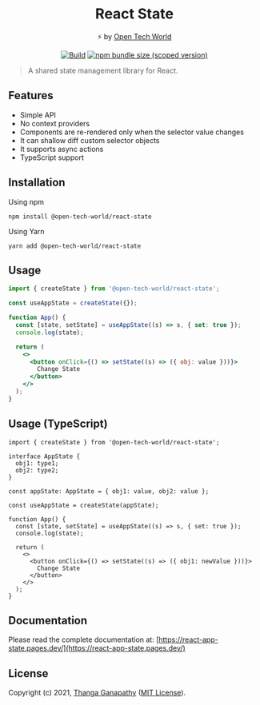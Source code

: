<div align="center">

# React State

⚡ by [Open Tech World](https://open-tech-world.pages.dev/)

[![Build](https://github.com/open-tech-world/react-state/actions/workflows/build.yml/badge.svg)](https://github.com/open-tech-world/react-state/actions/workflows/build.yml)
[![npm bundle size (scoped version)](https://img.shields.io/bundlephobia/minzip/@open-tech-world/react-state/latest?label=Min%2BGZip)](https://bundlephobia.com/package/@open-tech-world/react-state)

</div>

> A shared state management library for React.

## Features

- Simple API
- No context providers
- Components are re-rendered only when the selector value changes
- It can shallow diff custom selector objects
- It supports async actions
- TypeScript support

## Installation

Using npm

```shell
npm install @open-tech-world/react-state
```

Using Yarn

```shell
yarn add @open-tech-world/react-state
```

## Usage

```jsx
import { createState } from '@open-tech-world/react-state';

const useAppState = createState({});

function App() {
  const [state, setState] = useAppState((s) => s, { set: true });
  console.log(state);

  return (
    <>
      <button onClick={() => setState((s) => ({ obj: value }))}>
        Change State
      </button>
    </>
  );
}
```

## Usage (TypeScript)

```tsx
import { createState } from '@open-tech-world/react-state';

interface AppState {
  obj1: type1;
  obj2: type2;
}

const appState: AppState = { obj1: value, obj2: value };

const useAppState = createState(appState);

function App() {
  const [state, setState] = useAppState((s) => s, { set: true });
  console.log(state);

  return (
    <>
      <button onClick={() => setState((s) => ({ obj1: newValue }))}>
        Change State
      </button>
    </>
  );
}
```

## Documentation

Please read the complete documentation at: [https://react-app-state.pages.dev/](https://react-app-state.pages.dev/)

## License

Copyright (c) 2021, [Thanga Ganapathy](https://github.com/Thanga-Ganapathy) ([MIT License](../../LICENSE)).
